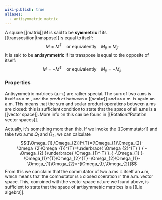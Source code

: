 ```yaml
---
wiki-publish: true
aliases:
  - antisymmetric matrix
---
```

A square [[matrix]] $M$ is said to be **symmetric** if its [[transposition|transpose]] is equal to itself:
$$M=M^{T}\quad\text{or equivalently}\quad M_{ij}=M_{ji}$$
It is said to be **antisymmetric** if its transpose is equal to the opposite of itself:
$$M=-M^{T}\quad\text{or equivalently}\quad M_{ij}=-M_{ji}$$
### Properties
Antisymmetric matrices (a.m.) are rather special. The sum of two a.ms is itself an a.m., and the product between a [[scalar]] and an a.m. is again an a.m. This means that the sum and scalar product operations between a.ms are closed: this is sufficient condition to state that the space of all a.ms is a [[vector space]]. More info on this can be found in [[Rotation#Rotation vector spaces]].

Actually, it's something more than this. If we invoke the [[Commutator]] and take two a.ms $\Omega_{1}$ and $\Omega_{2}$, we can calculate
$$([\Omega_{1},\Omega_{2}])^{T}=(\Omega_{1}\Omega_{2}-\Omega_{2}\Omega_{1})^{T}=\underbrace{ \Omega_{2}^{T} }_{ -\Omega_{2} }\underbrace{ \Omega_{1}^{T} }_{ -\Omega_{1} }-\Omega_{1}^{T}\Omega_{2}^{T}=\Omega_{2}\Omega_{1}-\Omega_{1}\Omega_{2}=-[\Omega_{1},\Omega_{2}]$$
From this we can claim that the commutator of two a.ms is itself an a.m, which means that the commutator is a closed operation in the a.m. vector space. This, combined with the vector space nature we found above, is sufficient to state that the space of antisymmetric matrices is a [[Lie algebra]].